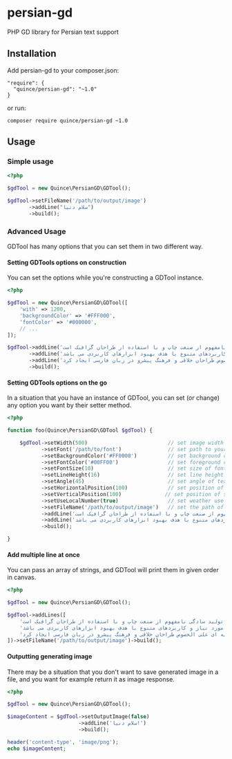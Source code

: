 # persian-gd
PHP GD library for Persian text support

## Installation

Add persian-gd to your composer.json:

```
"require": {
  "quince/persian-gd": "~1.0"
}
```

or run:

```
composer require quince/persian-gd ~1.0
```

## Usage

### Simple usage

```php
<?php

$gdTool = new Quince\PersianGD\GDTool();

$gdTool->setFileName('/path/to/output/image')
       ->addLine("سلام دنیا")
       ->build();
```

### Advanced Usage

GDTool has many options that you can set them in two different way.

#### Setting GDTools options on construction

You can set the options while you're constructing a GDTool instance.

```php
<?php

$gdTool = new Quince\PersianGD\GDTool([
    'with' => 1200,
    'backgroundColor' => '#FFF000',
    'fontColor' => '#000000',
    // ...
]);

$gdTool->addLine('لورم ایپسوم متن ساختگی با تولید سادگی نامفهوم از صنعت چاپ و با استفاده از طراحان گرافیک است.')
       ->addLine('چاپگرها و متون بلکه روزنامه و مجله در ستون و سطرآنچنان که لازم است و برای شرایط فعلی تکنولوژی مورد نیاز و کاربردهای متنوع با هدف بهبود ابزارهای کاربردی می باشد.')
       ->addLine('کتابهای زیادی در شصت و سه درصد گذشته، حال و آینده شناخت فراوان جامعه و متخصصان را می طلبد تا با نرم افزارها شناخت بیشتری را برای طراحان رایانه ای علی الخصوص طراحان خلاقی و فرهنگ پیشرو در زبان فارسی ایجاد کرد.')
       ->build();
```

#### Setting GDTools options on the go

In a situation that you have an instance of GDTool, you can set (or change) any option you want by their setter method.

```php
<?php

function foo(Quince\PersianGD\GDTool $gdTool) {

    $gdTool->setWidth(500)                          // set image width - default: 500
           ->setFont('/path/to/font')               // set path to your desired font
           ->setBackgroundColor('#FF0000')          // set background color in hex code - default: #FFFFFF
           ->setFontColor('#00FF00')                // set foreground color in hex code - default: #000000
           ->setFontSize(10)                        // set size of font in px - default: 12
           ->setLineHeight(16)                      // set line height - default: 25
           ->setAngle(45)                           // set angle of text in degree - default: 0
           ->setHorizontalPosition(100)             // set position of start point from top of image - default: 10
           ->setVerticalPosition(100)              // set position of start point from left or right of image - default: 10
           ->setUseLocalNumber(true)                // set weather use local (persian) numbers character or not - default: true
           ->setFileName('/path/to/output/image')   // set the path of output image
           ->addLine('لورم ایپسوم متن ساختگی با تولید سادگی نامفهوم از صنعت چاپ و با استفاده از طراحان گرافیک است.')
           ->addLine('چاپگرها و متون بلکه روزنامه و مجله در ستون و سطرآنچنان که لازم است و برای شرایط فعلی تکنولوژی مورد نیاز و کاربردهای متنوع با هدف بهبود ابزارهای کاربردی می باشد.')
           ->build();

}
```

#### Add multiple line at once

You can pass an array of strings, and GDTool will print them in given order in canvas.

```php
<?php

$gdTool = new Quince\PersianGD\GDTool();

$gdTool->addLines([
    'لورم ایپسوم متن ساختگی با تولید سادگی نامفهوم از صنعت چاپ و با استفاده از طراحان گرافیک است.',
    'چاپگرها و متون بلکه روزنامه و مجله در ستون و سطرآنچنان که لازم است و برای شرایط فعلی تکنولوژی مورد نیاز و کاربردهای متنوع با هدف بهبود ابزارهای کاربردی می باشد.',
    'کتابهای زیادی در شصت و سه درصد گذشته، حال و آینده شناخت فراوان جامعه و متخصصان را می طلبد تا با نرم افزارها شناخت بیشتری را برای طراحان رایانه ای علی الخصوص طراحان خلاقی و فرهنگ پیشرو در زبان فارسی ایجاد کرد.',
])->setFileName('/path/to/output/image')->build();
```

#### Outputting generating image

There may be a situation that you don't want to save generated image in a file, and you want for example return it as image response.

```php
<?php

$gdTool = new Quince\PersianGD\GDTool();

$imageContent = $gdTool->setOutputImage(false)
                       ->addLine('سلام دنیا!')
                       ->build();

header('content-type', 'image/png');
echo $imageContent;

```
